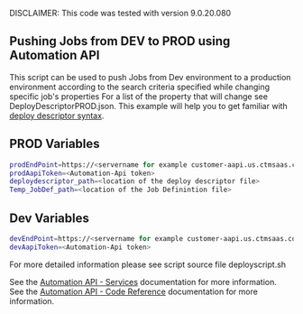  DISCLAIMER: This code was tested with version 9.0.20.080

## Pushing Jobs from DEV to PROD using Automation API

This script can be used to push Jobs from Dev environment to a production environment according to the search criteria specified while changing specific job's properties 
For a list of the property that will change see DeployDescriptorPROD.json.
This example will help you to get familiar with [deploy descriptor syntax](https://docs.bmc.com/docs/display/ctmSaaSAPI/Deploy+Descriptor).
 

## PROD Variables

```bash
prodEndPoint=https://<servername for example customer-aapi.us.ctmsaas.com>/automation-api  
prodAapiToken=<Automation-Api token> 
deploydescriptor_path=<location of the deploy descriptor file>
Temp_JobDef_path=<location of the Job Definintion file>
```
## Dev Variables

```bash
devEndPoint=https://<servername for example customer-aapi.us.ctmsaas.com>/automation-api  
devAapiToken=<Automation-Api token> 
```

For more detailed information please see script source file deployscript.sh


See the [Automation API - Services](https://docs.bmc.com/docs/display/ctmSaaSAPI/Services) documentation for more information.  
See the [Automation API - Code Reference](https://docs.bmc.com/docs/display/ctmSaaSAPI/Code+Reference) documentation for more information.
